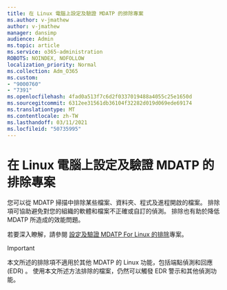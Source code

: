 ```yaml
---
title: 在 Linux 電腦上設定及驗證 MDATP 的排除專案
ms.author: v-jmathew
author: v-jmathew
manager: dansimp
audience: Admin
ms.topic: article
ms.service: o365-administration
ROBOTS: NOINDEX, NOFOLLOW
localization_priority: Normal
ms.collection: Adm_O365
ms.custom:
- "9000760"
- "7391"
ms.openlocfilehash: 4fad0a513f7c6d2f0337019488a4055c25e1650d
ms.sourcegitcommit: 6312ee31561db36104f32282d019d069ede69174
ms.translationtype: MT
ms.contentlocale: zh-TW
ms.lasthandoff: 03/11/2021
ms.locfileid: "50735995"
---
```

# <a name="configure-and-validate-exclusions-for-mdatp-on-a-linux-machine"></a>在 Linux 電腦上設定及驗證 MDATP 的排除專案

您可以從 MDATP 掃描中排除某些檔案、資料夾、程式及進程開啟的檔案。 排除項可協助避免對您的組織的軟體和檔案不正確或自訂的偵測。 排除也有助於降低 MDATP 所造成的效能問題。

若要深入瞭解，請參閱 [設定及驗證 MDATP For Linux 的排除](https://go.microsoft.com/fwlink/?linkid=2144517)專案。

> [!IMPORTANT]
> 本文所述的排除項不適用於其他 MDATP 的 Linux 功能，包括端點偵測和回應 (EDR) 。 使用本文所述方法排除的檔案，仍然可以觸發 EDR 警示和其他偵測功能。
